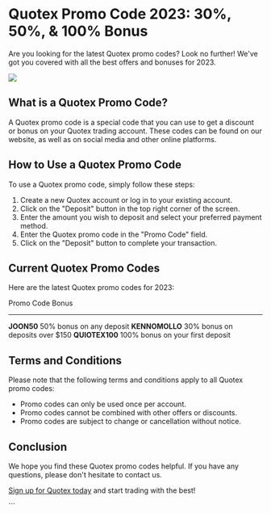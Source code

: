 # Quotex Promo Code 2023: 30%, 50%, & 100% Bonus

Are you looking for the latest Quotex promo codes? Look no further!
We\'ve got you covered with all the best offers and bonuses for 2023.

[![](https://static.quotex.io/files/4_en/300_250.jpg)](https://traff.sbs/brokerqxlid)

## What is a Quotex Promo Code?

A Quotex promo code is a special code that you can use to get a discount
or bonus on your Quotex trading account. These codes can be found on our
website, as well as on social media and other online platforms.

## How to Use a Quotex Promo Code

To use a Quotex promo code, simply follow these steps:

1.  Create a new Quotex account or log in to your existing account.
2.  Click on the "Deposit" button in the top right corner of the
    screen.
3.  Enter the amount you wish to deposit and select your preferred
    payment method.
4.  Enter the Quotex promo code in the "Promo Code" field.
5.  Click on the "Deposit" button to complete your transaction.

## Current Quotex Promo Codes

Here are the latest Quotex promo codes for 2023:

  Promo Code       Bonus
  ---------------- ----------------------------------
  **JOON50**       50% bonus on any deposit
  **KENNOMOLLO**   30% bonus on deposits over \$150
  **QUIOTEX100**   100% bonus on your first deposit

## Terms and Conditions

Please note that the following terms and conditions apply to all Quotex
promo codes:

-   Promo codes can only be used once per account.
-   Promo codes cannot be combined with other offers or discounts.
-   Promo codes are subject to change or cancellation without notice.

## Conclusion

We hope you find these Quotex promo codes helpful. If you have any
questions, please don\'t hesitate to contact us.

[Sign up for Quotex today](\%22https://traff.sbs/brokerqxsignup\%22) and
start trading with the best!

\`\`\`


